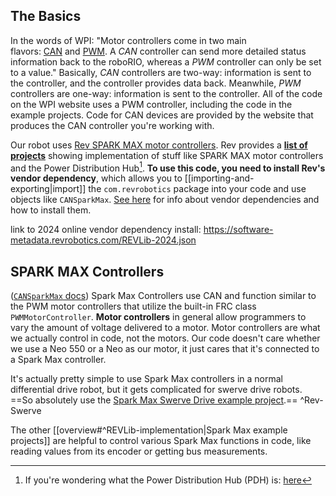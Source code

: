 ## The Basics

In the words of WPI: "Motor controllers come in two main flavors: [CAN](https://docs.wpilib.org/en/stable/docs/software/frc-glossary.html#term-CAN) and [PWM](https://docs.wpilib.org/en/stable/docs/software/frc-glossary.html#term-PWM). A *CAN* controller can send more detailed status information back to the roboRIO, whereas a *PWM* controller can only be set to a value." Basically, *CAN* controllers are two-way: information is sent to the controller, and the controller provides data back. Meanwhile, *PWM* controllers are one-way: information is sent to the controller. All of the code on the WPI website uses a PWM controller, including the code in the example projects. Code for CAN devices are provided by the website that produces the CAN controller you're working with.

Our robot uses [Rev SPARK MAX motor controllers](https://docs.revrobotics.com/sparkmax/).  Rev provides a [**list of projects**](https://opensource.revrobotics.com/#frcwpilib-example-code) showing implementation of stuff like SPARK MAX motor controllers and the Power Distribution Hub[^1]. **To use this code, you need to install Rev's vendor dependency**, which allows you to [[importing-and-exporting|import]] the `com.revrobotics` package into your code and use objects like `CANSparkMax`. [See here](https://docs.wpilib.org/en/stable/docs/software/vscode-overview/3rd-party-libraries.html) for info about vendor dependencies and how to install them.

link to 2024 online vendor dependency install:
https://software-metadata.revrobotics.com/REVLib-2024.json

## SPARK MAX Controllers

([`CANSparkMax` docs](https://codedocs.revrobotics.com/java/com/revrobotics/cansparkmax))
Spark Max Controllers use CAN and function similar to the PWM motor controllers that utilize the built-in FRC class `PWMMotorController`. **Motor controllers** in general allow programmers to vary the amount of voltage delivered to a motor. Motor controllers are what we actually control in code, not the motors. Our code doesn't care whether we use a Neo 550 or a Neo as our motor, it just cares that it's connected to a Spark Max controller.

It's actually pretty simple to use Spark Max controllers in a normal differential drive robot, but it gets complicated for swerve drive robots. ==So absolutely use the [Spark Max Swerve Drive example project](https://github.com/REVrobotics/MAXSwerve-Java-Template/tree/main).== ^Rev-Swerve

The other [[overview#^REVLib-implementation|Spark Max example projects]] are helpful to control various Spark Max functions in code, like reading values from its encoder or getting bus measurements.

[^1]: If you're wondering what the Power Distribution Hub (PDH) is: [here](https://docs.wpilib.org/en/stable/docs/software/can-devices/power-distribution-module.html)